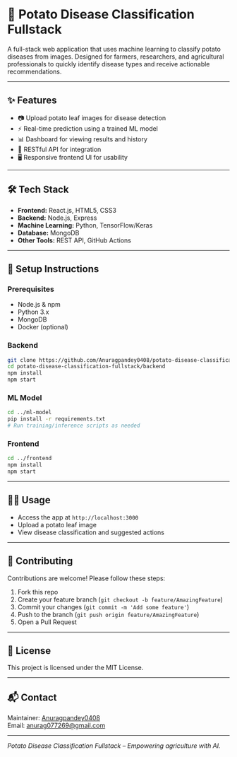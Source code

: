 # 🥔 Potato Disease Classification Fullstack

A full-stack web application that uses machine learning to classify potato diseases from images. Designed for farmers, researchers, and agricultural professionals to quickly identify disease types and receive actionable recommendations.

---

## ✨ Features

- 📷 Upload potato leaf images for disease detection
- ⚡ Real-time prediction using a trained ML model
- 📊 Dashboard for viewing results and history
- 🔗 RESTful API for integration
- 🖥️ Responsive frontend UI for usability

---

## 🛠️ Tech Stack

- **Frontend:** React.js, HTML5, CSS3
- **Backend:** Node.js, Express
- **Machine Learning:** Python, TensorFlow/Keras
- **Database:** MongoDB
- **Other Tools:** REST API, GitHub Actions

---

## 🚀 Setup Instructions

### Prerequisites

- Node.js & npm
- Python 3.x
- MongoDB
- Docker (optional)

### Backend

```bash
git clone https://github.com/Anuragpandey0408/potato-disease-classification-fullstack.git
cd potato-disease-classification-fullstack/backend
npm install
npm start
```

### ML Model

```bash
cd ../ml-model
pip install -r requirements.txt
# Run training/inference scripts as needed
```

### Frontend

```bash
cd ../frontend
npm install
npm start
```

---

## 🧑‍💻 Usage

- Access the app at `http://localhost:3000`
- Upload a potato leaf image
- View disease classification and suggested actions

---

## 🤝 Contributing

Contributions are welcome! Please follow these steps:

1. Fork this repo
2. Create your feature branch (`git checkout -b feature/AmazingFeature`)
3. Commit your changes (`git commit -m 'Add some feature'`)
4. Push to the branch (`git push origin feature/AmazingFeature`)
5. Open a Pull Request

---

## 📄 License

This project is licensed under the MIT License.

---

## 📬 Contact

Maintainer: [Anuragpandey0408](https://github.com/Anuragpandey0408)  
Email: anurag077269@gmail.com

---

*Potato Disease Classification Fullstack – Empowering agriculture with AI.*
